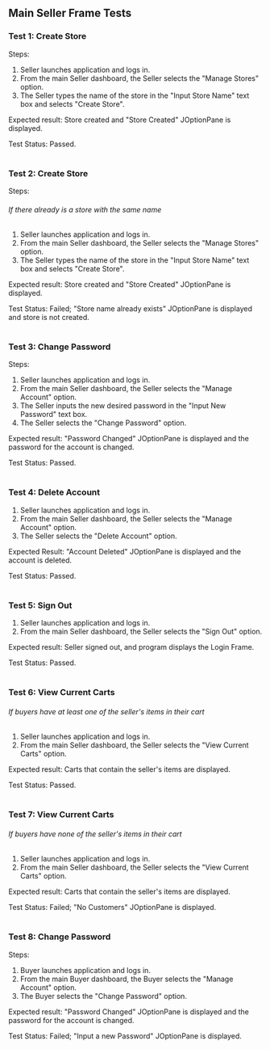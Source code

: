 <h2>Main Seller Frame Tests</h2>

<h3>Test 1: Create Store</h3>
Steps:

<ol>
<li> Seller launches application and logs in.
<li> From the main Seller dashboard, the
   Seller selects the "Manage Stores" option.
<li> The Seller types the name of the store
   in the "Input Store Name" text box and
   selects "Create Store".
</ol>

Expected result: Store created and
"Store Created" JOptionPane is displayed.

Test Status: Passed.
<br><br>

<h3>Test 2: Create Store</h3>
Steps:
<h6>If there already is a store with the same name</h6>
<ol>
<li> Seller launches application and logs in.
<li> From the main Seller dashboard, the
   Seller selects the "Manage Stores" option.
<li> The Seller types the name of the store
   in the "Input Store Name" text box and
   selects "Create Store".
</ol>

Expected result: Store created and
"Store Created" JOptionPane is displayed.

Test Status: Failed; "Store name already exists" JOptionPane is displayed and store
is not created.
<br><br>

<h3>Test 3: Change Password</h3>
Steps:

<ol>
<li> Seller launches application and logs in.
<li> From the main Seller dashboard, the
   Seller selects the "Manage Account" option.
<li> The Seller inputs the new desired password in the "Input
New Password" text box.
<li> The Seller selects the "Change Password" option.
</ol>

Expected result: "Password Changed" JOptionPane is displayed
and the password for the account is changed. 

Test Status: Passed. 
<br><br>

<h3>Test 4: Delete Account</h3>

<ol>
<li> Seller launches application and logs in.
<li> From the main Seller dashboard, the
   Seller selects the "Manage Account" option.
<li> The Seller selects the "Delete Account" option.
</ol>

Expected Result: "Account Deleted" JOptionPane is displayed and the account is
deleted.

Test Status: Passed.
<br><br>

<h3>Test 5: Sign Out</h3>

<ol>
<li> Seller launches application and logs in.
<li> From the main Seller dashboard, the
   Seller selects the "Sign Out" option.
</ol>

Expected result: Seller signed out, and program displays the
Login Frame.

Test Status: Passed.
<br><br>

<h3>Test 6: View Current Carts</h3>
<h6>If buyers have at least one of the seller's items in their cart</h6>
<ol>
<li> Seller launches application and logs in.
<li> From the main Seller dashboard, the
   Seller selects the "View Current Carts" option.
</ol>

Expected result: Carts that contain the seller's items are displayed.

Test Status: Passed.
<br><br>

<h3>Test 7: View Current Carts</h3>
<h6>If buyers have none of the seller's items in their cart</h6>
<ol>
<li> Seller launches application and logs in.
<li> From the main Seller dashboard, the
   Seller selects the "View Current Carts" option.
</ol>

Expected result: Carts that contain the seller's items are displayed.

Test Status: Failed; "No Customers" JOptionPane is displayed.
<br><br>

<h3>Test 8: Change Password</h3>
Steps:

<ol>
<li> Buyer launches application and logs in.
<li> From the main Buyer dashboard, the
   Buyer selects the "Manage Account" option.
<li> The Buyer selects the "Change Password" option.
</ol>

Expected result: "Password Changed" JOptionPane is displayed
and the password for the account is changed.

Test Status: Failed; "Input a new Password" JOptionPane is displayed.
<br><br>